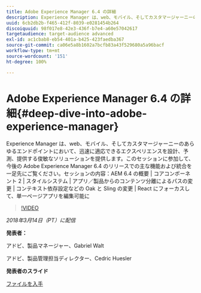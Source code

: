 ```yaml
---
title: Adobe Experience Manager 6.4 の詳細
description: Experience Manager は、web、モバイル、そしてカスタマージャーニーのあらゆるエンドポイントにおいて、迅速に適応できるエクスペリエンスを設計、予測、提供する俊敏なソリューションを提供します。このセッションに参加して、今後の Adobe Experience Manager 6.4 のリリースでの主な機能および統合を一足先にご覧ください。
uuid: 6cb2db2b-f465-412f-8039-e0281454b264
discoiquuid: 98f017e8-42e3-436f-b7e4-a60e57042617
targetaudience: target-audience advanced
exl-id: ac1cbab8-eb54-401a-b425-423faedba367
source-git-commit: ca06e5a8b1602a7bcfb83a43f529680a5a96bacf
workflow-type: tm+mt
source-wordcount: '151'
ht-degree: 100%

---
```


# Adobe Experience Manager 6.4 の詳細{#deep-dive-into-adobe-experience-manager}

Experience Manager は、web、モバイル、そしてカスタマージャーニーのあらゆるエンドポイントにおいて、迅速に適応できるエクスペリエンスを設計、予測、提供する俊敏なソリューションを提供します。このセッションに参加して、今後の Adobe Experience Manager 6.4 のリリースでの主な機能および統合を一足先にご覧ください。セッションの内容：AEM 6.4 の概要 | コアコンポーネント 2 | スタイルシステム | アプリ／製品からのコンテンツ分離によるパスの変更 | コンテキスト依存設定などの Oak と Sling の変更 | React にフォーカスして、単一ページアプリを編集可能に

>[!VIDEO](https://video.tv.adobe.com/v/21749/?quality=9)

*2018年3月14日（PT）に配信*

**発表者：**

アドビ、製品マネージャー、Gabriel Walt

アドビ、製品管理担当ディレクター、Cedric Huesler

**発表者のスライド**

[ファイルを入手](assets/aem64-developerupdate31418.pdf)

<!--
[Get back to the Overview](https://helpx.adobe.com/experience-manager/kt/eseminars/gems/aem-index.html)
-->
